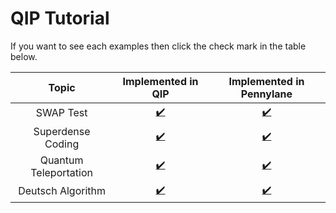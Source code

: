 # QIP Tutorial

If you want to see each examples then click the check mark in the table below.

Topic | Implemented in QIP | Implemented in Pennylane
:---: | :----------------: | :----------------------:
SWAP Test | [:heavy_check_mark:](./src/bin/swap_test.rs) | [:heavy_check_mark:](./notebook/swap_test.ipynb)
Superdense Coding | [:heavy_check_mark:](./src/bin/superdense.rs) | [:heavy_check_mark:](./notebook/superdense.ipynb)
Quantum Teleportation | [:heavy_check_mark:](./src/bin/teleport.rs) | [:heavy_check_mark:](./notebook/teleport.ipynb)
Deutsch Algorithm | [:heavy_check_mark:](./src/bin/deutsch.rs) | [:heavy_check_mark:](./notebook/deutsch.ipynb)